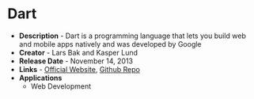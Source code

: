# Dart
- **Description** - Dart is a programming language that lets you build web and mobile apps natively and was developed by Google
- **Creator** - Lars Bak and Kasper Lund
- **Release Date** - November 14, 2013
- **Links** - [Official Website](https://dart.dev/), [Github Repo](https://github.com/dart-lang)
- **Applications**
  * Web Development